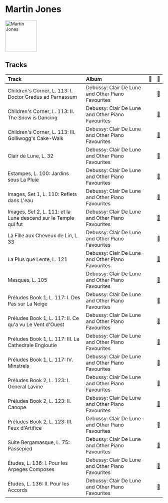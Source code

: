
# Martin Jones


<img src="https://i.scdn.co/image/54c4049a6258f1d526aa8b421ac31332add3db98" alt="Martin Jones" width="100" />

## Tracks

| Track                                                           | Album                                             | 💚   | 🔗                                                          |
|:----------------------------------------------------------------|:--------------------------------------------------|:----|:-----------------------------------------------------------|
| Children's Corner, L. 113: I. Doctor Gradus ad Parnassum        | Debussy: Clair De Lune and Other Piano Favourites |     | [🔗](https://open.spotify.com/track/1aXL5Y855TvjouIm1vSh7O) |
| Children's Corner, L. 113: II. The Snow is Dancing              | Debussy: Clair De Lune and Other Piano Favourites |     | [🔗](https://open.spotify.com/track/6hCXrrfpaUZma0oeFOc2Vd) |
| Children's Corner, L. 113: III. Golliwogg's Cake-Walk           | Debussy: Clair De Lune and Other Piano Favourites |     | [🔗](https://open.spotify.com/track/6FnhXHcD1a5N59PNri5Dfm) |
| Clair de Lune, L. 32                                            | Debussy: Clair De Lune and Other Piano Favourites |     | [🔗](https://open.spotify.com/track/5u5aVJKjSMJr4zesMPz7bL) |
| Estampes, L. 100: Jardins sous La Pluie                         | Debussy: Clair De Lune and Other Piano Favourites |     | [🔗](https://open.spotify.com/track/7s0WRtr7d2TWjtHBPQRLBU) |
| Images, Set 1, L. 110: Reflets dans L'eau                       | Debussy: Clair De Lune and Other Piano Favourites |     | [🔗](https://open.spotify.com/track/6t81Lud8rl5TOfJHPX1ALu) |
| Images, Set 2, L. 111: et la Lune descend sur le Temple qui fut | Debussy: Clair De Lune and Other Piano Favourites |     | [🔗](https://open.spotify.com/track/4uYqe6JOHty9Eu50ukMV3G) |
| La Fille aux Cheveux de Lin, L. 33                              | Debussy: Clair De Lune and Other Piano Favourites |     | [🔗](https://open.spotify.com/track/0fpqOyC5DLDe5gAYKBB6X7) |
| La Plus que Lente, L. 121                                       | Debussy: Clair De Lune and Other Piano Favourites |     | [🔗](https://open.spotify.com/track/6Q4CCXEvt06gqafDdVcc6i) |
| Masques, L. 105                                                 | Debussy: Clair De Lune and Other Piano Favourites |     | [🔗](https://open.spotify.com/track/2A5ByVSpCheGmtzBplfzF0) |
| Préludes Book 1, L. 117: I. Des Pas sur La Neige                | Debussy: Clair De Lune and Other Piano Favourites |     | [🔗](https://open.spotify.com/track/6sabZsBLfsXuo2haLXZLkW) |
| Préludes Book 1, L. 117: II. Ce qu'a vu Le Vent d'Ouest         | Debussy: Clair De Lune and Other Piano Favourites |     | [🔗](https://open.spotify.com/track/3fZny1uZNQIijobgJLIcwf) |
| Préludes Book 1, L. 117: III. La Cathedrale Engloutie           | Debussy: Clair De Lune and Other Piano Favourites |     | [🔗](https://open.spotify.com/track/5u8xycIWRjusC3FmHy8Hmn) |
| Préludes Book 1, L. 117: IV. Minstrels                          | Debussy: Clair De Lune and Other Piano Favourites |     | [🔗](https://open.spotify.com/track/3bnmqzWtNWzWaUqaUWl0dJ) |
| Préludes Book 2, L. 123: I. General Lavine                      | Debussy: Clair De Lune and Other Piano Favourites |     | [🔗](https://open.spotify.com/track/4HsGko7qJ2hvCAsRbpb2cA) |
| Préludes Book 2, L. 123: II. Canope                             | Debussy: Clair De Lune and Other Piano Favourites |     | [🔗](https://open.spotify.com/track/1SxHTLszv7kDWz2DH2n6LV) |
| Préludes Book 2, L. 123: III. Feux d'Artifice                   | Debussy: Clair De Lune and Other Piano Favourites |     | [🔗](https://open.spotify.com/track/50W2AMW6hgDtv6MWyJfdPK) |
| Suite Bergamasque, L. 75: Passepied                             | Debussy: Clair De Lune and Other Piano Favourites |     | [🔗](https://open.spotify.com/track/3GgKVPxhu0rxYpBXlBwPqw) |
| Études, L. 136: I. Pour les Arpeges Composes                    | Debussy: Clair De Lune and Other Piano Favourites |     | [🔗](https://open.spotify.com/track/4TuCVkd3lAAE4AiMwdcR2W) |
| Études, L. 136: II. Pour les Accords                            | Debussy: Clair De Lune and Other Piano Favourites |     | [🔗](https://open.spotify.com/track/6d1YufqXcgbxLI2j9FJYUI) |